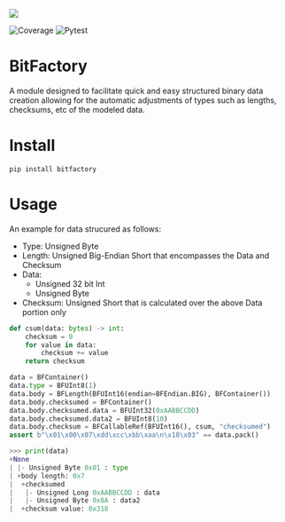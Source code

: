 <p align="left">
    <a href="https://coveralls.io/repos/github/bearswithsaws/bitfactory" alt="Contributors">
        <img src="https://coveralls.io/repos/github/bearswithsaws/bitfactory/badge.svg?branch=main" /></a>
</p>

![Coverage](https://coveralls.io/repos/github/bearswithsaws/bitfactory/badge.svg?branch=main)
![Pytest](https://github.com/bearswithsaws/bitfactory/actions/workflows/pytest.yml/badge.svg)


# BitFactory

A module designed to facilitate quick and easy structured binary data creation allowing for the automatic adjustments of types such as lengths, checksums, etc of the modeled data.

# Install

`pip install bitfactory`

# Usage

An example for data strucured as follows:

- Type: Unsigned Byte
- Length: Unsigned Big-Endian Short that encompasses the Data and Checksum
- Data:
  - Unsigned 32 bit Int
  - Unsigned Byte
- Checksum: Unsigned Short that is calculated over the above Data portion only


```python
def csum(data: bytes) -> int:
    checksum = 0
    for value in data:
        checksum += value
    return checksum

data = BFContainer()
data.type = BFUInt8(1)
data.body = BFLength(BFUInt16(endian=BFEndian.BIG), BFContainer())
data.body.checksumed = BFContainer()
data.body.checksumed.data = BFUInt32(0xAABBCCDD)
data.body.checksumed.data2 = BFUInt8(10)
data.body.checksum = BFCallableRef(BFUInt16(), csum, "checksumed")
assert b"\x01\x00\x07\xdd\xcc\xbb\xaa\n\x18\x03" == data.pack()

>>> print(data)
+None
| |- Unsigned Byte 0x01 : type
| +body length: 0x7
|  +checksumed
|   |- Unsigned Long 0xAABBCCDD : data
|   |- Unsigned Byte 0x0A : data2
|  +checksum value: 0x318
```
